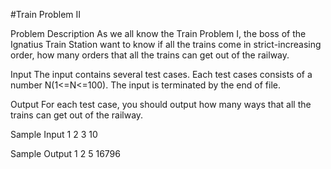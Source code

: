 
#Train Problem II

Problem Description
As we all know the Train Problem I, the boss of the Ignatius Train Station want to know if all the trains come in strict-increasing order, how many orders that all the trains can get out of the railway.


Input
The input contains several test cases. Each test cases consists of a number N(1<=N<=100). The input is terminated by the end of file.

Output
For each test case, you should output how many ways that all the trains can get out of the railway.

Sample Input
1
2
3
10


Sample Output
1
2
5
16796

